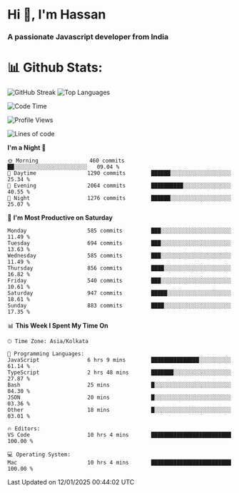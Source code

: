 # Hi 👋, I'm Hassan
### A passionate Javascript developer from India


# 📊 Github Stats:
![GitHub Streak](https://github-readme-streak-stats.herokuapp.com/?user=codeblooded47&theme=dracula&hide_border=false)
![Top Languages](https://github-readme-stats.vercel.app/api/top-langs/?username=codeblooded47&layout=compact&theme=dracula)



<!--START_SECTION:waka-->
![Code Time](http://img.shields.io/badge/Code%20Time-879%20hrs%2044%20mins-blue)

![Profile Views](http://img.shields.io/badge/Profile%20Views-2-blue)

![Lines of code](https://img.shields.io/badge/From%20Hello%20World%20I%27ve%20Written-24.1%20million%20lines%20of%20code-blue)

**I'm a Night 🦉** 

```text
🌞 Morning                460 commits         ██░░░░░░░░░░░░░░░░░░░░░░░   09.04 % 
🌆 Daytime                1290 commits        ██████░░░░░░░░░░░░░░░░░░░   25.34 % 
🌃 Evening                2064 commits        ██████████░░░░░░░░░░░░░░░   40.55 % 
🌙 Night                  1276 commits        ██████░░░░░░░░░░░░░░░░░░░   25.07 % 
```
📅 **I'm Most Productive on Saturday** 

```text
Monday                   585 commits         ███░░░░░░░░░░░░░░░░░░░░░░   11.49 % 
Tuesday                  694 commits         ███░░░░░░░░░░░░░░░░░░░░░░   13.63 % 
Wednesday                585 commits         ███░░░░░░░░░░░░░░░░░░░░░░   11.49 % 
Thursday                 856 commits         ████░░░░░░░░░░░░░░░░░░░░░   16.82 % 
Friday                   540 commits         ███░░░░░░░░░░░░░░░░░░░░░░   10.61 % 
Saturday                 947 commits         █████░░░░░░░░░░░░░░░░░░░░   18.61 % 
Sunday                   883 commits         ████░░░░░░░░░░░░░░░░░░░░░   17.35 % 
```


📊 **This Week I Spent My Time On** 

```text
🕑︎ Time Zone: Asia/Kolkata

💬 Programming Languages: 
JavaScript               6 hrs 9 mins        ███████████████░░░░░░░░░░   61.14 % 
TypeScript               2 hrs 48 mins       ███████░░░░░░░░░░░░░░░░░░   27.87 % 
Bash                     25 mins             █░░░░░░░░░░░░░░░░░░░░░░░░   04.30 % 
JSON                     20 mins             █░░░░░░░░░░░░░░░░░░░░░░░░   03.36 % 
Other                    18 mins             █░░░░░░░░░░░░░░░░░░░░░░░░   03.01 % 

🔥 Editors: 
VS Code                  10 hrs 4 mins       █████████████████████████   100.00 % 

💻 Operating System: 
Mac                      10 hrs 4 mins       █████████████████████████   100.00 % 
```


 Last Updated on 12/01/2025 00:44:02 UTC
<!--END_SECTION:waka-->

